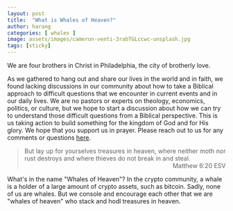 ```yaml
---
layout: post
title:  "What is Whales of Heaven?"
author: harang
categories: [ whales ]
image: assets/images/cameron-venti-3rabTGLccwc-unsplash.jpg
tags: [sticky]
---
```

We are four brothers in Christ in Philadelphia, the city of brotherly love.

As we gathered to hang out and share our lives in the world and in faith, we found lacking discussions in our community about how to take a Biblical approach to difficult questions that we encounter in current events and in our daily lives. We are no pastors or experts on theology, economics, politics, or culture, but we hope to start a discussion about how we can try to understand those difficult questions from a Biblical perspective. This is us taking action to build something for the kingdom of God and for His glory. We hope that you support us in prayer. Please reach out to us for any comments or questions <a href="{{site.baseurl}}/contact.html">here</a>.

<blockquote style="text-align: justify;">
  But lay up for yourselves treasures in heaven, where neither moth nor rust destroys and where thieves do not break in and steal.
  <div style="text-align: right;">Matthew 6:20 ESV</div>
</blockquote>

What's in the name "Whales of Heaven"? In the crypto community, a whale is a holder of a large amount of crypto assets, such as bitcoin. Sadly, none of us are whales. But we console and encourage each other that we are "whales of heaven" who stack and hodl treasures in heaven.
